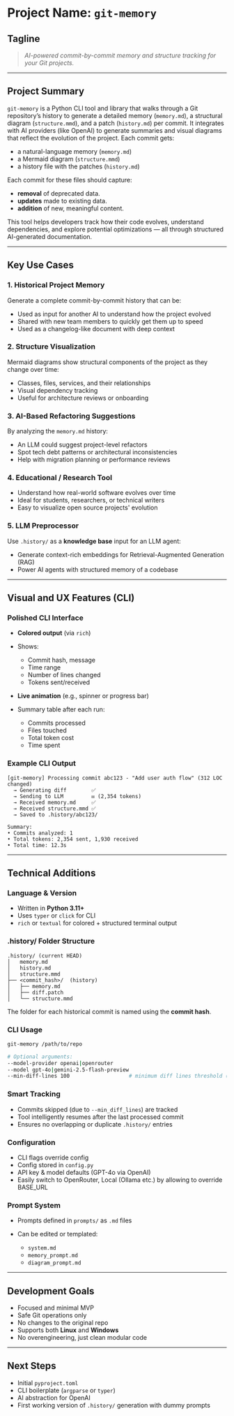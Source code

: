 # **Project Name: `git-memory`**

## **Tagline**

> *AI-powered commit-by-commit memory and structure tracking for your Git projects.*

---

## **Project Summary**

`git-memory` is a Python CLI tool and library that walks through a Git repository’s history to generate a detailed memory (`memory.md`), a structural diagram (`structure.mmd`), and a patch (`history.md`) per commit.
It integrates with AI providers (like OpenAI) to generate summaries and visual diagrams that reflect the evolution of the project.
Each commit gets:

* a natural-language memory (`memory.md`)
* a Mermaid diagram (`structure.mmd`)
* a history file with the patches (`history.md`)

Each commit for these files should capture:

* **removal** of deprecated data.
* **updates** made to existing data.
* **addition** of new, meaningful content.

This tool helps developers track how their code evolves, understand dependencies, and explore potential optimizations — all through structured AI-generated documentation.

---

## **Key Use Cases**

### 1. **Historical Project Memory**

Generate a complete commit-by-commit history that can be:

* Used as input for another AI to understand how the project evolved
* Shared with new team members to quickly get them up to speed
* Used as a changelog-like document with deep context

### 2. **Structure Visualization**

Mermaid diagrams show structural components of the project as they change over time:

* Classes, files, services, and their relationships
* Visual dependency tracking
* Useful for architecture reviews or onboarding

### 3. **AI-Based Refactoring Suggestions**

By analyzing the `memory.md` history:

* An LLM could suggest project-level refactors
* Spot tech debt patterns or architectural inconsistencies
* Help with migration planning or performance reviews

### 4. **Educational / Research Tool**

* Understand how real-world software evolves over time
* Ideal for students, researchers, or technical writers
* Easy to visualize open source projects' evolution

### 5. **LLM Preprocessor**

Use `.history/` as a **knowledge base** input for an LLM agent:

* Generate context-rich embeddings for Retrieval-Augmented Generation (RAG)
* Power AI agents with structured memory of a codebase

---

## **Visual and UX Features (CLI)**

### **Polished CLI Interface**

* **Colored output** (via `rich`)
* Shows:

  * Commit hash, message
  * Time range
  * Number of lines changed
  * Tokens sent/received
* **Live animation** (e.g., spinner or progress bar)
* Summary table after each run:

  * Commits processed
  * Files touched
  * Total token cost
  * Time spent

### **Example CLI Output**

```
[git-memory] Processing commit abc123 - "Add user auth flow" (312 LOC changed)
  → Generating diff        ✅
  → Sending to LLM         ✉️ (2,354 tokens)
  → Received memory.md     ✅
  → Received structure.mmd ✅
  → Saved to .history/abc123/

Summary:
• Commits analyzed: 1
• Total tokens: 2,354 sent, 1,930 received
• Total time: 12.3s
```

---

## **Technical Additions**

### **Language & Version**

* Written in **Python 3.11+**
* Uses `typer` or `click` for CLI
* `rich` or `textual` for colored + structured terminal output

### **.history/ Folder Structure**

```
.history/ (current HEAD)
│   memory.md
│   history.md
│   structure.mmd
├── <commit_hash>/  (history)
│   ├── memory.md
│   ├── diff.patch
│   └── structure.mmd
```

The folder for each historical commit is named using the **commit hash**.

### **CLI Usage**

```bash
git-memory /path/to/repo

# Optional arguments:
--model-provider openai|openrouter
--model gpt-4o|gemini-2.5-flash-preview
--min-diff-lines 100                   # minimum diff lines threshold (default None)
```

### **Smart Tracking**

* Commits skipped (due to `--min_diff_lines`) are tracked
* Tool intelligently resumes after the last processed commit
* Ensures no overlapping or duplicate `.history/` entries


### **Configuration**

* CLI flags override config
* Config stored in `config.py`
* API key & model defaults (GPT-4o via OpenAI)
* Easily switch to OpenRouter, Local (Ollama etc.) by allowing to override BASE_URL

### **Prompt System**

* Prompts defined in `prompts/` as `.md` files
* Can be edited or templated:

  * `system.md`
  * `memory_prompt.md`
  * `diagram_prompt.md`

---

## **Development Goals**

* Focused and minimal MVP
* Safe Git operations only
* No changes to the original repo
* Supports both **Linux** and **Windows**
* No overengineering, just clean modular code

---

## **Next Steps**

* Initial `pyproject.toml`
* CLI boilerplate (`argparse` or `typer`)
* AI abstraction for OpenAI
* First working version of `.history/` generation with dummy prompts

